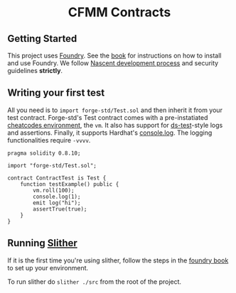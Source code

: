 # <h1 align="center"> CFMM Contracts </h1>

## Getting Started

This project uses [Foundry](https://getfoundry.sh). See the [book](https://book.getfoundry.sh/getting-started/installation.html) for instructions on how to install and use Foundry.
We follow [Nascent development process](https://github.com/nascentxyz/simple-security-toolkit/blob/main/development-process.md) and security guidelines **strictly**.

## Writing your first test

All you need is to `import forge-std/Test.sol` and then inherit it from your test contract. Forge-std's Test contract comes with a pre-instatiated [cheatcodes environment](https://book.getfoundry.sh/cheatcodes/), the `vm`. It also has support for [ds-test](https://book.getfoundry.sh/reference/ds-test.html)-style logs and assertions. Finally, it supports Hardhat's [console.log](https://github.com/brockelmore/forge-std/blob/master/src/console.sol). The logging functionalities require `-vvvv`.

```solidity
pragma solidity 0.8.10;

import "forge-std/Test.sol";

contract ContractTest is Test {
    function testExample() public {
        vm.roll(100);
        console.log(1);
        emit log("hi");
        assertTrue(true);
    }
}
```

## Running [Slither](https://github.com/crytic/slither)

If it is the first time you're using slither, follow the steps in the [foundry book](https://book.getfoundry.sh/config/static-analyzers.html) to set up your environment.

To run slither do `slither ./src` from the root of the project.
